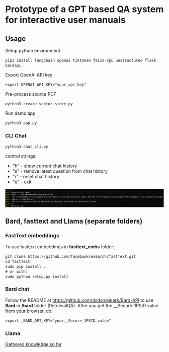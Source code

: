 # Prototype of a GPT based QA system for interactive user manuals

## Usage

Setup python environment

    pip3 install langchain openai tiktoken faiss-cpu unstructured flask bardapi

Export OpenAI API key

    export OPENAI_API_KEY="your_api_key"

Pre-process source PDF

    python3 create_vector_store.py

Run demo app

    python3 app.py

### CLI Chat

    python3 chat_cli.py

control strings:

- "h" - show current chat history
- "s" - remove latest question from chat history
- "r" - reset chat history
- "q" - exit

![Chat screenshot](./chat.png)

## Bard, fasttext and Llama (separate folders)

### FastText embeddings
To use fasttext embeddings in **fasttext_embs** folder:
```
git clone https://github.com/facebookresearch/fastText.git
cd fastText
sudo pip install .
# or with:
sudo python setup.py install
```

### Bard chat

Follow the README at https://github.com/dsdanielpark/Bard-API to use **Bard** in **/bard** folder (RetrievalQA). After you get the __Secure-1PSID value from your browser, do:
```
export _BARD_API_KEY="your__Secure-1PSID_value"
```

### Llama
[Gathered knowledge so far](llama/LLAMA2_KNOWLEDGE.md)
